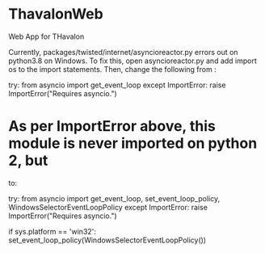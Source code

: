 # ThavalonWeb
Web App for THavalon

Currently, packages/twisted/internet/asyncioreactor.py errors out on python3.8 on Windows. To fix this, open asyncioreactor.py and add import os to the import statements. Then, change the following from :

try:
    from asyncio import get_event_loop
except ImportError:
    raise ImportError("Requires asyncio.")

# As per ImportError above, this module is never imported on python 2, but

to:

try:
    from asyncio import get_event_loop, set_event_loop_policy, WindowsSelectorEventLoopPolicy
except ImportError:
    raise ImportError("Requires asyncio.")

if sys.platform == 'win32':
    set_event_loop_policy(WindowsSelectorEventLoopPolicy())
